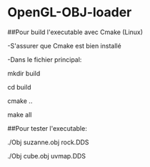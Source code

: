 # OpenGL-OBJ-loader


##Pour build l'executable avec Cmake (Linux)

-S'assurer que Cmake est bien installé

-Dans le fichier principal:

mkdir build

cd build 

cmake ..

make all



##Pour tester l'executable:

./Obj suzanne.obj rock.DDS 

./Obj cube.obj uvmap.DDS 

